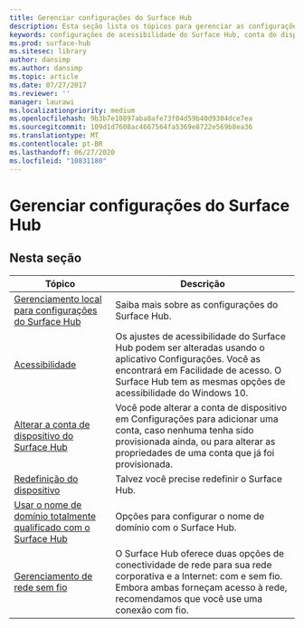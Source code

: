```yaml
---
title: Gerenciar configurações do Surface Hub
description: Esta seção lista os tópicos para gerenciar as configurações do Surface Hub.
keywords: configurações de acessibilidade do Surface Hub, conta do dispositivo, redefinição do dispositivo, atualizações do windows, gerenciamento de rede sem fio
ms.prod: surface-hub
ms.sitesec: library
author: dansimp
ms.author: dansimp
ms.topic: article
ms.date: 07/27/2017
ms.reviewer: ''
manager: laurawi
ms.localizationpriority: medium
ms.openlocfilehash: 9b3b7e10897aba8afe73f04d59b40d9304dce7ea
ms.sourcegitcommit: 109d1d7608ac4667564fa5369e8722e569b8ea36
ms.translationtype: MT
ms.contentlocale: pt-BR
ms.lasthandoff: 06/27/2020
ms.locfileid: "10831180"
---
```

# Gerenciar configurações do Surface Hub

## Nesta seção

|Tópico | Descrição|
| ------ | --------------- |
| [Gerenciamento local para configurações do Surface Hub](local-management-surface-hub-settings.md) | Saiba mais sobre as configurações do Surface Hub.  |
| [Acessibilidade](accessibility-surface-hub.md) | Os ajustes de acessibilidade do Surface Hub podem ser alteradas usando o aplicativo Configurações. Você as encontrará em Facilidade de acesso. O Surface Hub tem as mesmas opções de acessibilidade do Windows 10.|
| [Alterar a conta de dispositivo do Surface Hub](change-surface-hub-device-account.md) | Você pode alterar a conta de dispositivo em Configurações para adicionar uma conta, caso nenhuma tenha sido provisionada ainda, ou para alterar as propriedades de uma conta que já foi provisionada.|
| [Redefinição do dispositivo](device-reset-surface-hub.md) | Talvez você precise redefinir o Surface Hub.|
| [Usar o nome de domínio totalmente qualificado com o Surface Hub](use-fully-qualified-domain-name-surface-hub.md) | Opções para configurar o nome de domínio com o Surface Hub.  |
| [Gerenciamento de rede sem fio](wireless-network-management-for-surface-hub.md) | O Surface Hub oferece duas opções de conectividade de rede para sua rede corporativa e a Internet: com e sem fio. Embora ambas forneçam acesso à rede, recomendamos que você use uma conexão com fio. |
